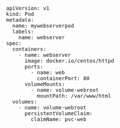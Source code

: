 <pre class="file" data-filename="pod.yaml" data-target="replace">
apiVersion: v1
kind: Pod
metadata:
  name: mywebserverpod
  labels:
    name: webserver
spec:
  containers:
    - name: webserver
      image: docker.io/centos/httpd
      ports:
        - name: web
          containerPort: 80
      volumeMounts:
        - name: volume-webroot
          mountPath: /var/www/html
  volumes:
    - name: volume-webroot
      persistentVolumeClaim:
        claimName: pvc-web
</pre>